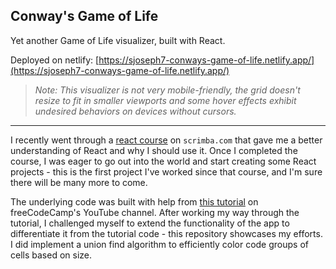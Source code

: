 ## Conway's Game of Life

Yet another Game of Life visualizer, built with React.

Deployed on netlify: [https://sjoseph7-conways-game-of-life.netlify.app/](https://sjoseph7-conways-game-of-life.netlify.app/)

> _Note: This visualizer is not very mobile-friendly, the grid doesn't resize to fit in smaller viewports and some hover effects exhibit undesired behaviors on devices without cursors._

---

I recently went through a [react course](https://scrimba.com/g/glearnreact) on `scrimba.com` that gave me a better understanding of React and why I should use it. Once I completed the course, I was eager to go out into the world and start creating some React projects - this is the first project I've worked since that course, and I'm sure there will be many more to come.

The underlying code was built with help from [this tutorial](https://www.youtube.com/watch?v=PM0_Er3SvFQ) on freeCodeCamp's YouTube channel. After working my way through the tutorial, I challenged myself to extend the functionality of the app to differentiate it from the tutorial code - this repository showcases my efforts. I did implement a union find algorithm to efficiently color code groups of cells based on size.
